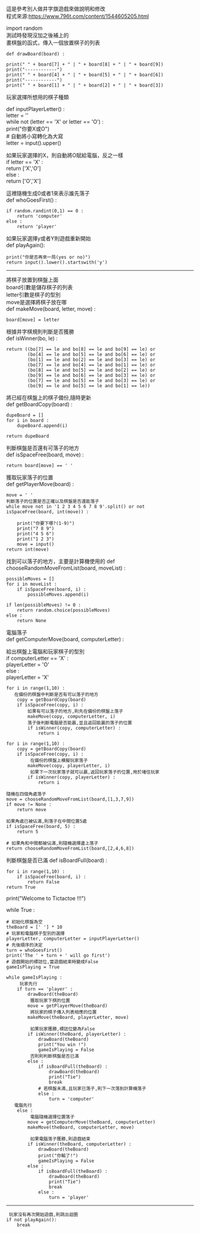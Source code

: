 這是參考別人做井字旗遊戲來做說明和修改  
程式來源:https://www.796t.com/content/1544605205.html  

import random  
測試時發現沒加之後補上的   
畫棋盤的函式，傳入一個放置棋子的列表   
    
 
    def drawBoard(board) :

    print(" " + board[7] + " | " + board[8] + " | " + board[9])
    print("------------")
    print(" " + board[4] + " | " + board[5] + " | " + board[6])
    print("------------")
    print(" " + board[1] + " | " + board[2] + " | " + board[3])

玩家選擇所想用的棋子種類  

 def inputPlayerLetter() :  
    letter = ''  
    while not (letter == 'X' or letter == 'O') :  
        print("你要X或O")  
        # 自動將小寫轉化為大寫  
        letter = input().upper()  

  如果玩家選擇的X，則自動將O賦給電腦，反之一樣  
    if letter == 'X' :  
        return ['X','O']  
    else :  
        return ['O','X']  

這裡隨機生成0或者1來表示誰先落子  
def whoGoesFirst() :  

    if random.randint(0,1) == 0 :
        return 'computer'
    else :
        return 'player'

如果玩家選擇y或者Y則遊戲重新開始  
def playAgain():  

    print("你是否再來一局(yes or no)")
    return input().lower().startswith('y')
---------------------------------
將棋子放置到棋盤上面  
board引數是儲存棋子的列表  
letter引數是棋子的型別  
move是選擇將棋子放在哪  
def makeMove(board, letter, move) :  

    board[move] = letter

根據井字棋規則判斷是否獲勝  
def isWinner(bo, le) :  

    return ((bo[7] == le and bo[8] == le and bo[9] == le) or
            (bo[4] == le and bo[5] == le and bo[6] == le) or
            (bo[1] == le and bo[2] == le and bo[3] == le) or
            (bo[7] == le and bo[4] == le and bo[1] == le) or
            (bo[8] == le and bo[5] == le and bo[2] == le) or
            (bo[9] == le and bo[6] == le and bo[3] == le) or
            (bo[7] == le and bo[5] == le and bo[3] == le) or
            (bo[9] == le and bo[5] == le and bo[1] == le))

將已經在棋盤上的棋子備份,隨時更新  
def getBoardCopy(board) :

    dupeBoard = []
    for i in board :
        dupeBoard.append(i)

    return dupeBoard
判斷棋盤是否還有可落子的地方  
def isSpaceFree(board, move) :

    return board[move] == ' '

獲取玩家落子的位置  
def getPlayerMove(board) :

    move = ' '
    判斷落子的位置是否正確以及棋盤是否還能落子
    while move not in '1 2 3 4 5 6 7 8 9'.split() or not isSpaceFree(board, int(move)) :

        print("你要下哪?(1-9)")
        print("7 8 9")
        print("4 5 6")
        print("1 2 3")
        move = input()
    return int(move)

找到可以落子的地方，主要是計算機使用的
def chooseRandomMoveFromList(board, moveList) :

    possibleMoves = []
    for i in moveList :
        if isSpaceFree(board, i) :
            possibleMoves.append(i)

    if len(possibleMoves) != 0 :
        return random.choice(possibleMoves)
    else :
        return None

電腦落子  
def getComputerMove(board, computerLetter) :  

   給出棋盤上電腦和玩家棋子的型別  
    if computerLetter == 'X' :  
        playerLetter = 'O'  
    else :  
        playerLetter = 'X'  

    for i in range(1,10) :
       在備份的棋盤中判斷是否有可以落子的地方
        copy = getBoardCopy(board)
        if isSpaceFree(copy, i) :
            如果有可以落子的地方,則先在備份的棋盤上落子
            makeMove(copy, computerLetter, i)
            落子後判斷電腦是否能贏,並且返回能贏的落子的位置
            if isWinner(copy, computerLetter) :
                return i

    for i in range(1,10) :
        copy = getBoardCopy(board)
        if isSpaceFree(copy, i) :
             在備份的棋盤上模擬玩家落子
            makeMove(copy, playerLetter, i)
             如果下一次玩家落子就可以贏,返回玩家落子的位置,用於堵住玩家
            if isWinner(copy, playerLetter) :
                return i

    隨機在四個角處落子
    move = chooseRandomMoveFromList(board,[1,3,7,9])
    if move != None :
        return move

    如果角處已被佔滿,則落子在中間位置5處
    if isSpaceFree(board, 5) :
        return 5

    # 如果角和中間都被佔滿,則隨機選擇邊上落子
    return chooseRandomMoveFromList(board,[2,4,6,8])

 判斷棋盤是否已滿
def isBoardFull(board) :

    for i in range(1,10) :
        if isSpaceFree(board, i) :
            return False
    return True


print("Welcome to Tictactoe !!!")

while True :

    # 初始化棋盤為空
    theBoard = [' '] * 10
    # 玩家和電腦棋子型別的選擇
    playerLetter, computerLetter = inputPlayerLetter()
    # 先後順序的決定
    turn = whoGoesFirst()
    print('The ' + turn + ' will go first')
    # 遊戲開始的標誌位,當遊戲結束時變成False
    gameIsPlaying = True

    while gameIsPlaying :
         玩家先行
        if turn == 'player' :
            drawBoard(theBoard)
             獲取玩家下棋的位置
            move = getPlayerMove(theBoard)
             將玩家的棋子傳入列表相應的位置
            makeMove(theBoard, playerLetter, move)

             如果玩家獲勝,標誌位變為False
            if isWinner(theBoard, playerLetter) :
                drawBoard(theBoard)
                print("You win !")
                gameIsPlaying = False
             否則則判斷棋盤是否已滿
            else :
                if isBoardFull(theBoard) :
                    drawBoard(theBoard)
                    print("Tie")
                    break
                # 若棋盤未滿,且玩家已落子,則下一次落到計算機落子
                else :
                    turn = 'computer'
       電腦先行
        else :
             電腦隨機選擇位置落子
            move = getComputerMove(theBoard, computerLetter)
            makeMove(theBoard, computerLetter, move)

             如果電腦落子獲勝,則遊戲結束
            if isWinner(theBoard, computerLetter) :
                drawBoard(theBoard)
                print("你輸了!")
                gameIsPlaying = False
            else :
                if isBoardFull(theBoard) :
                    drawBoard(theBoard)
                    print("Tie")
                    break
                else :
                    turn = 'player'
-------------------------------------------------
     玩家沒有再次開始遊戲,則跳出迴圈
    if not playAgain():
        break

